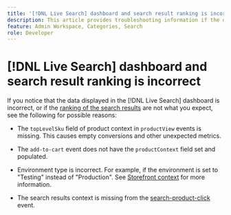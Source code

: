```yaml
---
title: '[!DNL Live Search] dashboard and search result ranking is incorrect'
description: This article provides troubleshooting information if the data in the [!DNL Live Search] dashboard is incorrect, or if the ranking of the search results are not what you expect.
feature: Admin Workspace, Categories, Search
role: Developer
---
```

# [!DNL Live Search] dashboard and search result ranking is incorrect

If you notice that the data displayed in the [!DNL Live Search] dashboard is incorrect, or if the [ranking of the search results](https://experienceleague.adobe.com/en/docs/commerce-merchant-services/live-search/live-search-admin/category-merch#ranking-strategies) are not what you expect, see the following for possible reasons:

* The `topLevelSku` field of product context in `productView` events is missing. This causes empty conversions and other unexpected metrics.

* The `add-to-cart` event does not have the `productContext` field set and populated.

* Environment type is incorrect. For example, if the environment is set to "Testing" instead of "Production". See [Storefront context](https://github.com/adobe/commerce-events/blob/main/examples/events/example-contexts/mock-storefront-context.md) for more information.

* The search results context is missing from the [search-product-click](https://github.com/adobe/commerce-events/blob/main/examples/events/search-product-click.md) event.
